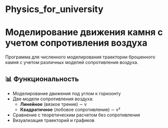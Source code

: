 # Physics_for_university
# Моделирование движения камня с учетом сопротивления воздуха

Программа для численного моделирования траектории брошенного камня с учетом различных моделей сопротивления воздуха.

## 📊 Функциональность

- Моделирование движения под углом к горизонту
- Две модели сопротивления воздуха:
  - **Линейное** (вязкое трение) ∼ v
  - **Квадратичное** (лобовое сопротивление) ∼ v²
- Сравнение с теоретическим расчетом без сопротивления
- Визуализация траекторий и графиков
